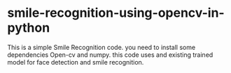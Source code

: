 # smile-recognition-using-opencv-in-python
This is a simple Smile Recognition code. you need to install some dependencies Open-cv and numpy. this code uses and existing trained model for face detection and smile recognition.
